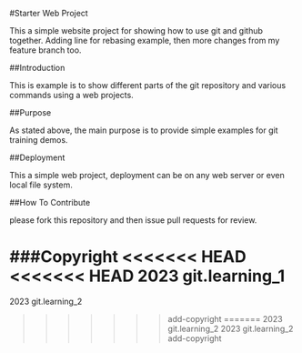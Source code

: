 #Starter Web Project

This a simple website project for showing how to use git and github together. 
Adding line for rebasing example, then more changes from my feature branch too.

##Introduction

This is example is to show different parts of the git repository and various commands using a web projects.

##Purpose

As stated above, the main purpose is to provide simple examples for git training demos.

##Deployment

This a simple web project, deployment can be on any web server or even local file system.

##How To Contribute

please fork this repository and then issue pull requests for review.

###Copyright
<<<<<<< HEAD
<<<<<<< HEAD
2023 git.learning_1
=======
2023 git.learning_2
>>>>>>> add-copyright
=======
2023 git.learning_2
2023 git.learning_2
>>>>>>> add-copyright
